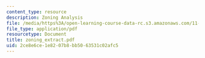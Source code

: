 ```yaml
---
content_type: resource
description: Zoning Analysis
file: /media/https%3A/open-learning-course-data-rc.s3.amazonaws.com/11-521-spatial-database-management-and-advanced-geographic-information-systems-spring-2003/2ce8e6ce1e8207b8bb5063531c02afc5_zoning_extract.pdf
file_type: application/pdf
resourcetype: Document
title: zoning_extract.pdf
uid: 2ce8e6ce-1e82-07b8-bb50-63531c02afc5
---
```

